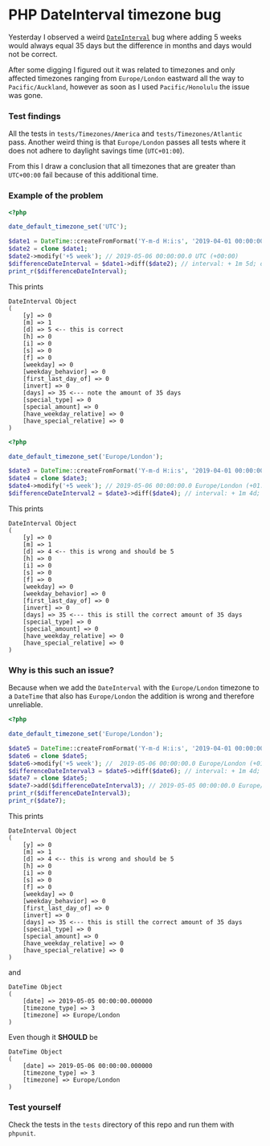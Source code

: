 # PHP DateInterval timezone bug

Yesterday I observed a weird [`DateInterval`](http://php.net/manual/en/class.dateinterval.php) bug where adding 5 weeks would always equal 35 days but the difference in months and days would not be correct.

After some digging I figured out it was related to timezones and only affected timezones ranging from `Europe/London` eastward all the way to `Pacific/Auckland`, however as soon as I used `Pacific/Honolulu` the issue was gone.

### Test findings

All the tests in `tests/Timezones/America` and `tests/Timezones/Atlantic` pass. Another weird thing is that `Europe/London` passes all tests where it does not adhere to daylight savings time (`UTC+01:00`).

From this I draw a conclusion that all timezones that are greater than `UTC+00:00` fail because of this additional time.

### Example of the problem

```php
<?php

date_default_timezone_set('UTC');

$date1 = DateTime::createFromFormat('Y-m-d H:i:s', '2019-04-01 00:00:00'); // 2019-04-01 00:00:00.0 UTC (+00:00)
$date2 = clone $date1;
$date2->modify('+5 week'); // 2019-05-06 00:00:00.0 UTC (+00:00)
$differenceDateInterval = $date1->diff($date2); // interval: + 1m 5d; days: 35
print_r($differenceDateInterval);
```
This prints
```
DateInterval Object
(
    [y] => 0
    [m] => 1
    [d] => 5 <-- this is correct
    [h] => 0
    [i] => 0
    [s] => 0
    [f] => 0
    [weekday] => 0
    [weekday_behavior] => 0
    [first_last_day_of] => 0
    [invert] => 0
    [days] => 35 <--- note the amount of 35 days
    [special_type] => 0
    [special_amount] => 0
    [have_weekday_relative] => 0
    [have_special_relative] => 0
)

```
```php
<?php

date_default_timezone_set('Europe/London');

$date3 = DateTime::createFromFormat('Y-m-d H:i:s', '2019-04-01 00:00:00'); //  2019-04-01 00:00:00.0 Europe/London (+01:00)
$date4 = clone $date3;
$date4->modify('+5 week'); // 2019-05-06 00:00:00.0 Europe/London (+01:00)
$differenceDateInterval2 = $date3->diff($date4); // interval: + 1m 4d; days 35
```
This prints
```
DateInterval Object
(
    [y] => 0
    [m] => 1
    [d] => 4 <-- this is wrong and should be 5
    [h] => 0
    [i] => 0
    [s] => 0
    [f] => 0
    [weekday] => 0
    [weekday_behavior] => 0
    [first_last_day_of] => 0
    [invert] => 0
    [days] => 35 <--- this is still the correct amount of 35 days
    [special_type] => 0
    [special_amount] => 0
    [have_weekday_relative] => 0
    [have_special_relative] => 0
)
```
### Why is this such an issue?

Because when we add the `DateInterval` with the `Europe/London` timezone to a `DateTime` that also has `Europe/London` the addition is wrong and therefore unreliable.
```php
<?php

date_default_timezone_set('Europe/London');

$date5 = DateTime::createFromFormat('Y-m-d H:i:s', '2019-04-01 00:00:00'); // 2019-04-01 00:00:00.0 Europe/London (+01:00)
$date6 = clone $date5;
$date6->modify('+5 week'); //  2019-05-06 00:00:00.0 Europe/London (+01:00)
$differenceDateInterval3 = $date5->diff($date6); // interval: + 1m 4d; days 35
$date7 = clone $date5;
$date7->add($differenceDateInterval3); // 2019-05-05 00:00:00.0 Europe/London (+01:00)
print_r($differenceDateInterval3);
print_r($date7);
```
This prints
```
DateInterval Object
(
    [y] => 0
    [m] => 1
    [d] => 4 <-- this is wrong and should be 5
    [h] => 0
    [i] => 0
    [s] => 0
    [f] => 0
    [weekday] => 0
    [weekday_behavior] => 0
    [first_last_day_of] => 0
    [invert] => 0
    [days] => 35 <--- this is still the correct amount of 35 days
    [special_type] => 0
    [special_amount] => 0
    [have_weekday_relative] => 0
    [have_special_relative] => 0
)
```
and
```
DateTime Object
(
    [date] => 2019-05-05 00:00:00.000000
    [timezone_type] => 3
    [timezone] => Europe/London
)
```
Even though it __SHOULD__ be 
```
DateTime Object
(
    [date] => 2019-05-06 00:00:00.000000
    [timezone_type] => 3
    [timezone] => Europe/London
)
```

### Test yourself

Check the tests in the `tests` directory of this repo and run them with `phpunit`.